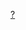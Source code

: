 [?](https://qiita.com/e99h2121/items/5a6550209079c40854b4)

<!--Qiita記事を書くモチベーションをどうしたら刺激できるかを考えています-->
